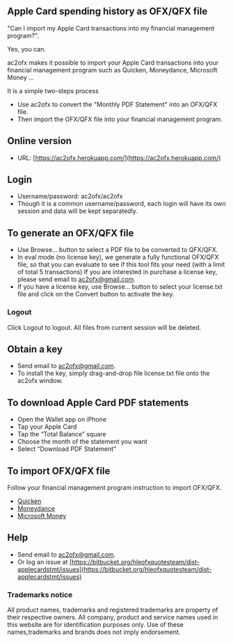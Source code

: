 ## Apple Card spending history as OFX/QFX file
"Can I import my Apple Card transactions into my financial management program?".

Yes, you can.

ac2ofx makes it possible to import your Apple Card transactions into your financial management program such as Quicken, Moneydance, Microsoft Money ...

It is a simple two-steps process

* Use ac2ofx to convert the "Monthly PDF Statement" into an OFX/QFX file.
* Then import the OFX/QFX file into your financial management program.

## Online version
* URL: [https://ac2ofx.herokuapp.com/](https://ac2ofx.herokuapp.com/)

## Login
* Username/password: ac2ofx/ac2ofx
* Though it is a common username/password, each login will have its own session and data will be kept separatedly.

## To generate an OFX/QFX file
* Use Browse… button to select a PDF file to be converted to QFX/QFX.
* In eval mode (no license key), we generate a fully functional OFX/QFX file, so that you can evaluate to see if this tool fits your need (with a limit of total 5 transactions) If you are interested in purchase a license key, please send email to ac2ofx@gmail.com.
* If you have a license key, use Browse… button to select your license.txt file and click on the Convert button to activate the key.

### Logout
Click Logout to logout. All files from current session will be deleted.

## Obtain a key
* Send email to ac2ofx@gmail.com.
* To install the key, simply drag-and-drop file license.txt file onto the ac2ofx window. 

## To download Apple Card PDF statements
* Open the Wallet app on iPhone
* Tap your Apple Card
* Tap the “Total Balance” square
* Choose the month of the statement you want
* Select “Download PDF Statement”

## To import OFX/QFX file
Follow your financial management program instruction to import OFX/QFX.
* [Quicken](quicken.md)
* [Moneydance](moneydance.md)
* [Microsoft Money](msmoney.md)

## Help
* Send email to ac2ofx@gmail.com.
* Or log an issue at [https://bitbucket.org/hleofxquotesteam/dist-applecardstmt/issues](https://bitbucket.org/hleofxquotesteam/dist-applecardstmt/issues)

### Trademarks notice

All product names, trademarks and registered trademarks are property of their respective owners. All company, product and service names used in this website are for identification purposes only. Use of these names,trademarks and brands does not imply endorsement.
